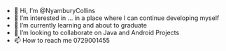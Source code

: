 - 👋 Hi, I’m @NyamburyCollins
- 👀 I’m interested in ... in a place where I can continue developing myself
- 🌱 I’m currently learning and about to graduate
- 💞️ I’m looking to collaborate on Java and Android Projects
- 📫 How to reach me 0729001455

<!---
NyamburyCollins/NyamburyCollins is a ✨ special ✨ repository because its `README.md` (this file) appears on your GitHub profile.
You can click the Preview link to take a look at your changes.
--->
